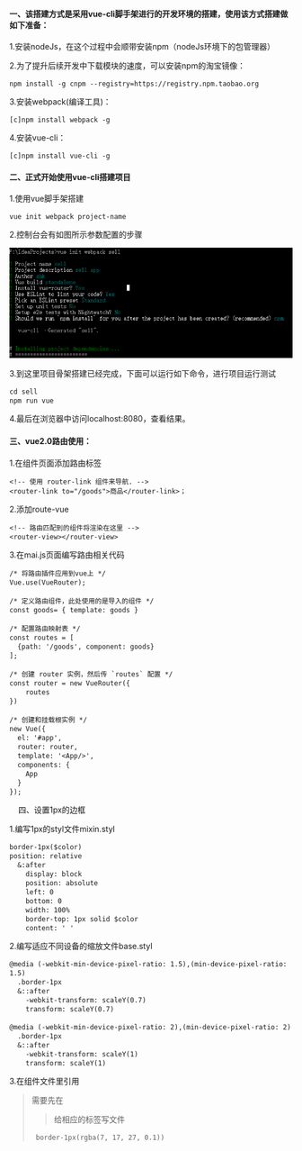 #### 一、该搭建方式是采用vue-cli脚手架进行的开发环境的搭建，使用该方式搭建做如下准备：

1.安装nodeJs，在这个过程中会顺带安装npm（nodeJs环境下的包管理器）  

2.为了提升后续开发中下载模块的速度，可以安装npm的淘宝镜像：  

    npm install -g cnpm --registry=https://registry.npm.taobao.org  
    
3.安装webpack(编译工具)：  

    [c]npm install webpack -g  
    
4.安装vue-cli：  

    [c]npm install vue-cli -g  

#### 二、正式开始使用vue-cli搭建项目

1.使用vue脚手架搭建  

    vue init webpack project-name

2.控制台会有如图所示参数配置的步骤

![vue-cli参数配置](Picture/vue-cli_to_init_project.png)

3.到这里项目骨架搭建已经完成，下面可以运行如下命令，进行项目运行测试

    cd sell
    npm run vue
    
4.最后在浏览器中访问localhost:8080，查看结果。

#### 三、vue2.0路由使用：

1.在组件页面添加路由标签

    <!-- 使用 router-link 组件来导航. -->
    <router-link to="/goods">商品</router-link>；
    
2.添加route-vue

    <!-- 路由匹配到的组件将渲染在这里 -->
    <router-view></router-view>
    
3.在mai.js页面编写路由相关代码

    /* 将路由插件应用到vue上 */
    Vue.use(VueRouter);

    /* 定义路由组件，此处使用的是导入的组件 */
    const goods= { template: goods }
    
    /* 配置路由映射表 */
    const routes = [
      {path: '/goods', component: goods}
    ];

    /* 创建 router 实例，然后传 `routes` 配置 */
    const router = new VueRouter({
    	routes
    })

    /* 创建和挂载根实例 */
    new Vue({
      el: '#app',
      router: router,
      template: '<App/>',
      components: {
        App
      }
    });
    
四、设置1px的边框

1.编写1px的styl文件mixin.styl

    border-1px($color)
    position: relative
      &:after
        display: block
        position: absolute
        left: 0
        bottom: 0
        width: 100%
        border-top: 1px solid $color
        content: ' '
2.编写适应不同设备的缩放文件base.styl

    @media (-webkit-min-device-pixel-ratio: 1.5),(min-device-pixel-ratio: 1.5)
      .border-1px
      &::after
        -webkit-transform: scaleY(0.7)
        transform: scaleY(0.7)

    @media (-webkit-min-device-pixel-ratio: 2),(min-device-pixel-ratio: 2)
      .border-1px
      &::after
        -webkit-transform: scaleY(1)
        transform: scaleY(1)
3.在组件文件里引用

> 需要先在<style>里引入包含base.styl和mixin.styl的index.styl文件

    <style>
        @import "./common/stylus/index.styl";
        ...
    </style>
    
 > 给相应的标签写文件
 
     border-1px(rgba(7, 17, 27, 0.1))

